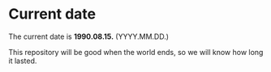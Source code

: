 # Current date

The current date is **1990.08.15.** (YYYY.MM.DD.)

This repository will be good when the world ends, so we will know how long it lasted.